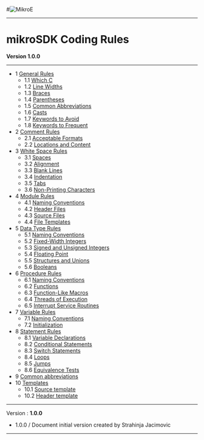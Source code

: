 #![MikroE](http://www.mikroe.com/img/designs/beta/logo_small.png)

---

# mikroSDK Coding Rules

**Version 1.0.0**

---

+ 1 [General Rules](rules/general_rules.md)
  - 1.1 [Which C](rules/general_rules.md/#11-which-c)
  - 1.2 [Line Widths](rules/general_rules.md/#12-line-widths)
  - 1.3 [Braces](rules/general_rules.md/#13-braces)
  - 1.4 [Parentheses](rules/general_rules.md/#14-parentheses)
  - 1.5 [Common Abbreviations](rules/general_rules.md/#15-common-abbreviations)
  - 1.6 [Casts](rules/general_rules.md/#16-casts)
  - 1.7 [Keywords to Avoid](rules/general_rules.md/#17-keywords-to-avoid)
  - 1.8 [Keywords to Frequent](rules/general_rules.md/#18-keywords-to-frequent)
+ 2 [Comment Rules](rules/comment_rules.md)
  - 2.1 [Acceptable Formats](rules/comment_rules.md/#21-acceptable-formats)
  - 2.2 [Locations and Content](rules/comment_rules.md/#22-locations-and-content)
+ 3 [White Space Rules](rules/white_space_rules.md)
  - 3.1 [Spaces](rules/white_space_rules.md/#31-spaces)
  - 3.2 [Alignment](rules/white_space_rules.md/#32-alignment)
  - 3.3 [Blank Lines](rules/white_space_rules.md/#33-blank-lines)
  - 3.4 [Indentation](rules/white_space_rules.md/#34-indentation)
  - 3.5 [Tabs](rules/white_space_rules.md/#35-tabs)
  - 3.6 [Non-Printing Characters](rules/white_space_rules.md/#36-non-printing-characters)
+ 4 [Module Rules](rules/module_rules.md)
  - 4.1 [Naming Conventions](rules/module_rules.md/#41-naming-conventions)
  - 4.2 [Header Files](rules/module_rules.md/#42-header-files)
  - 4.3 [Source Files](rules/module_rules.md/#43-source-files)
  - 4.4 [File Templates](rules/module_rules.md/#44-file-templates)
+ 5 [Data Type Rules](rules/data_type_rules.md)
  - 5.1 [Naming Conventions](rules/data_type_rules.md/#51-naming-conventions)
  - 5.2 [Fixed-Width Integers](rules/data_type_rules.md/#52-fixed-width-integers)
  - 5.3 [Signed and Unsigned Integers](rules/data_type_rules.md/#53-signed-and-unsigned-integers)
  - 5.4 [Floating Point](rules/data_type_rules.md/#54-floating-point)
  - 5.5 [Structures and Unions](rules/data_type_rules.md/#55-structures-and-unions)
  - 5.6 [Booleans](rules/data_type_rules.md/#56-booleans)
+ 6 [Procedure Rules](rules/procedure_rules.md)
  - 6.1 [Naming Conventions](rules/procedure_rules.md/#61-naming-conventions)
  - 6.2 [Functions](rules/procedure_rules.md/#62-functions)
  - 6.3 [Function-Like Macros](rules/procedure_rules.md/#63-function-like-macros)
  - 6.4 [Threads of Execution](rules/procedure_rules.md/#64-threads-of-execution)
  - 6.5 [Interrupt Service Routines](rules/procedure_rules.md/#65-interrupt-service-routines)
+ 7 [Variable Rules](rules/variable_rules.md)
  - 7.1 [Naming Conventions](rules/variable_rules.md/#71-naming-conventions)
  - 7.2 [Initialization](rules/variable_rules.md/#72-initialization)
+ 8 [Statement Rules](rules/statement_rules.md)
  - 8.1 [Variable Declarations](rules/statement_rules.md/#81-variable-declarations)
  - 8.2 [Conditional Statements](rules/statement_rules.md/#82-conditional-statements)
  - 8.3 [Switch Statements](rules/statement_rules.md/#83-switch-statements)
  - 8.4 [Loops](rules/statement_rules.md/#84-loops)
  - 8.5 [Jumps](rules/statement_rules.md/#85-jumps)
  - 8.6 [Equivalence Tests](rules/statement_rules.md/#86-equivalence-tests)
+ 9 [Common abbreviations](rules/abbreviation_table.md)
+ 10 [Templates](templates/template_list.md)
  - 10.1 [Source template](templates/source_file_template.md)
  - 10.2 [Header template](templates/header_file_template.md)

---

Version : **1.0.0**

- 1.0.0 / Document initial version created by Strahinja Jacimovic

---
